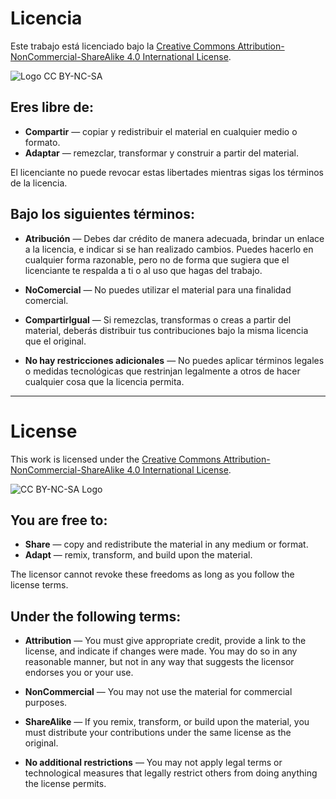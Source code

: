 # Licencia

Este trabajo está licenciado bajo la [Creative Commons Attribution-NonCommercial-ShareAlike 4.0 International License](http://creativecommons.org/licenses/by-nc-sa/4.0/).

![Logo CC BY-NC-SA](https://i.creativecommons.org/l/by-nc-sa/4.0/88x31.png)

## Eres libre de:

*   **Compartir** — copiar y redistribuir el material en cualquier medio o formato.
*   **Adaptar** — remezclar, transformar y construir a partir del material.

El licenciante no puede revocar estas libertades mientras sigas los términos de la licencia.

## Bajo los siguientes términos:

*   **Atribución** — Debes dar crédito de manera adecuada, brindar un enlace a la licencia, e indicar si se han realizado cambios. Puedes hacerlo en cualquier forma razonable, pero no de forma que sugiera que el licenciante te respalda a ti o al uso que hagas del trabajo.

*   **NoComercial** — No puedes utilizar el material para una finalidad comercial.

*   **CompartirIgual** — Si remezclas, transformas o creas a partir del material, deberás distribuir tus contribuciones bajo la misma licencia que el original.

*   **No hay restricciones adicionales** — No puedes aplicar términos legales o medidas tecnológicas que restrinjan legalmente a otros de hacer cualquier cosa que la licencia permita.

---

# License

This work is licensed under the [Creative Commons Attribution-NonCommercial-ShareAlike 4.0 International License](http://creativecommons.org/licenses/by-nc-sa/4.0/).

![CC BY-NC-SA Logo](https://i.creativecommons.org/l/by-nc-sa/4.0/88x31.png)

## You are free to:

*   **Share** — copy and redistribute the material in any medium or format.
*   **Adapt** — remix, transform, and build upon the material.

The licensor cannot revoke these freedoms as long as you follow the license terms.

## Under the following terms:

*   **Attribution** — You must give appropriate credit, provide a link to the license, and indicate if changes were made. You may do so in any reasonable manner, but not in any way that suggests the licensor endorses you or your use.

*   **NonCommercial** — You may not use the material for commercial purposes.

*   **ShareAlike** — If you remix, transform, or build upon the material, you must distribute your contributions under the same license as the original.

*   **No additional restrictions** — You may not apply legal terms or technological measures that legally restrict others from doing anything the license permits.